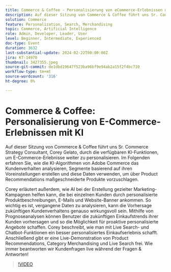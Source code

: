 ```yaml
---
title: Commerce & Coffee - Personalisierung von eCommerce-Erlebnissen mit KI
description: Auf dieser Sitzung von Commerce & Coffee führt uns Sr. Commerce Strategy Consultant, Corey Gelato, durch die verfügbaren KI-Funktionen, um E-Commerce-Erlebnisse weiter zu personalisieren. Im Folgenden erfahren Sie, wie die KI-Algorithmen von Adobe Commerce das Kundenverhalten analysieren, Segmente basierend auf ihren Voreinstellungen erstellen und diese Daten verwenden, um über Product Recommendations maßgeschneiderte Produkte vorzuschlagen. Corey erläutert außerdem, wie AI bei der Erstellung gezielter Marketing-Kampagnen helfen kann, die bei einzelnen Kunden durch personalisierte Produktbeschreibungen, E-Mails und Website-Banner ankommen. So wichtig es ist, vergangene Daten zu analysieren, kann die Vorhersage zukünftigen Kundenverhaltens genauso wirkungsvoll sein. Mithilfe von Prognoseanalysen können Benutzer die zukünftigen Einkaufstrends ihrer Kunden vorhersagen und so die Möglichkeit für proaktive personalisierte Angebote schaffen. Corey beschreibt, wie man mit Live Search- und Chatbot-Funktionen ein besser personalisiertes Einkaufserlebnis schafft. Anschließend gibt er eine Live-Demonstration von Product Recommendations, Category Merchandising und Live Search frei. Wie immer beantworten wir Kundenfragen live während der Fragen & Antworten!
solution: Commerce
feature: Personalization, Search, Merchandising
topic: Commerce, Artificial Intelligence
role: Admin, Developer, Leader, User
level: Beginner, Intermediate, Experienced
doc-type: Event
duration: 3632
last-substantial-update: 2024-02-22T00:00:00Z
jira: KT-14970
thumbnail: 3427355.jpeg
source-git-commit: de1dbd19647f523ba96bf9e94ab2a15f2f4bc710
workflow-type: tm+mt
source-wordcount: '316'
ht-degree: 0%

---
```



# Commerce &amp; Coffee: Personalisierung von E-Commerce-Erlebnissen mit KI

Auf dieser Sitzung von Commerce &amp; Coffee führt uns Sr. Commerce Strategy Consultant, Corey Gelato, durch die verfügbaren KI-Funktionen, um E-Commerce-Erlebnisse weiter zu personalisieren. Im Folgenden erfahren Sie, wie die KI-Algorithmen von Adobe Commerce das Kundenverhalten analysieren, Segmente basierend auf ihren Voreinstellungen erstellen und diese Daten verwenden, um über Product Recommendations maßgeschneiderte Produkte vorzuschlagen.

Corey erläutert außerdem, wie AI bei der Erstellung gezielter Marketing-Kampagnen helfen kann, die bei einzelnen Kunden durch personalisierte Produktbeschreibungen, E-Mails und Website-Banner ankommen. So wichtig es ist, vergangene Daten zu analysieren, kann die Vorhersage zukünftigen Kundenverhaltens genauso wirkungsvoll sein. Mithilfe von Prognoseanalysen können Benutzer die zukünftigen Einkaufstrends ihrer Kunden vorhersagen und so die Möglichkeit für proaktive personalisierte Angebote schaffen. Corey beschreibt, wie man mit Live Search- und Chatbot-Funktionen ein besser personalisiertes Einkaufserlebnis schafft. Anschließend gibt er eine Live-Demonstration von Product Recommendations, Category Merchandising und Live Search frei. Wie immer beantworten wir Kundenfragen live während der Fragen &amp; Antworten!

>[!VIDEO](https://video.tv.adobe.com/v/3427493/?learn=on)
